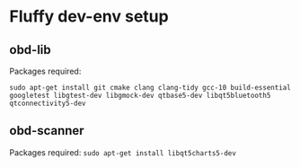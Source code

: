 # Fluffy dev-env setup

## obd-lib

Packages required:

`sudo apt-get install git cmake clang clang-tidy gcc-10 build-essential googletest libgtest-dev libgmock-dev qtbase5-dev libqt5bluetooth5 qtconnectivity5-dev`

## obd-scanner

Packages required:
`sudo apt-get install libqt5charts5-dev`